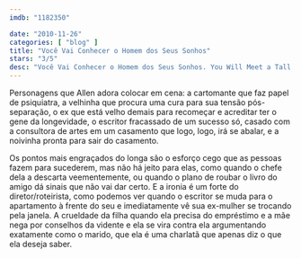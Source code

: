 ```yaml
---
imdb: "1182350"

date: "2010-11-26"
categories: [ "blog" ]
title: "Você Vai Conhecer o Homem dos Seus Sonhos"
stars: "3/5"
desc: "Você Vai Conhecer o Homem dos Seus Sonhos. You Will Meet a Tall Dark Stranger (USA, 2010). Dirigido por Woody Allen. Escrito por Woody Allen. Com Gemma Jones, Pauline Collins, Anthony Hopkins, Rupert Frazer, Kelly Harrison, Naomi Watts, Josh Brolin, Freida Pinto, Eleanor Gecks."
---
```

Personagens que Allen adora colocar em cena: a cartomante que faz papel de psiquiatra, a velhinha que procura uma cura para sua tensão pós-separação, o ex que está velho demais para recomeçar e acreditar ter o gene da longevidade, o escritor fracassado de um sucesso só, casado com a consultora de artes em um casamento que logo, logo, irá se abalar, e a noivinha pronta para sair do casamento.

Os pontos mais engraçados do longa são o esforço cego que as pessoas fazem para sucederem, mas não há jeito para elas, como quando o chefe dela a descarta veementemente, ou quando o plano de roubar o livro do amigo dá sinais que não vai dar certo. E a ironia é um forte do diretor/roteirista, como podemos ver quando o escritor se muda para o apartamento à frente do seu e imediatamente vê sua ex-mulher se trocando pela janela. A crueldade da filha quando ela precisa do empréstimo e a mãe nega por conselhos da vidente e ela se vira contra ela argumentando exatamente como o marido, que ela é uma charlatã que apenas diz o que ela deseja saber.
